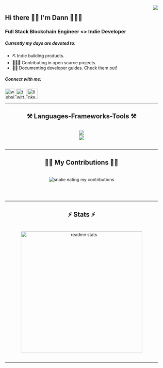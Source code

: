 <img align="right" src="https://visitor-badge.laobi.icu/badge?page_id=dannweeeee.dannweeeee" />

## Hi there 👋🏻 I'm Dann 🏄🏻‍♂️

### Full Stack Blockchain Engineer <> Indie Developer

##### Currently my days are devoted to:
- ⛏️ Indie building products.
- 🏄🏻‍♂️ Contributing in open source projects.
- ✍🏼 Documenting developer guides. Check them out!
 
<p align="left">
 <h5>Connect with me:</h5>
    <a href="https://dannwee.xyz" target="_blank" rel="noopener noreferrer">
     <img align="center" src="https://img.icons8.com/?size=100&id=2963&format=png&color=000000" alt="website" height="33" width="33" />
    </a>
    <a href="https://x.com/dannweeeee" target="_blank" rel="noopener noreferrer">
     <img align="center" src="https://img.icons8.com/?size=100&id=phOKFKYpe00C&format=png&color=000000" alt="twitter" height="33" width="33" />
    </a>
    <a href="https://linkedin.com/in/dannwee" target="_blank" rel="noopener noreferrer">
     <img align="center" src="https://img.icons8.com/?size=100&id=8808&format=png&color=000000" alt="linkedin" height="33" width="33" />
    </a>
</p>

 <hr/>
 
<h2 align="center">⚒️ Languages-Frameworks-Tools ⚒️</h2>
<br/>
<div align="center">
    <img src="https://skillicons.dev/icons?i=python,c,java,cpp,javascript,typescript,html,css,tailwind,threejs,solidity,rust" /><br>
    <img src="https://skillicons.dev/icons?i=nodejs,react,vite,nextjs,mysql,postgres,mongodb,remix,ipfs,figma,git,docker,kubernetes" />
</div>

<br/>
<hr/>

<div align="center">
  <h2>🏋🏻 My Contributions 🏋🏻</h2>
  <br>
  <img alt="snake eating my contributions" src="https://raw.githubusercontent.com/dannweeeee/dannweeeee/output/github-contribution-grid-snake.svg" />
  
  <br/><br/>
</div>

<hr/>

<h2 align="center">⚡ Stats ⚡</h2>
<br>
<div align=center>
  <img width=400 src="https://github-readme-stats-salesp07.vercel.app/api?username=dannweeeee&count_private=true&show_icons=true&theme=react&rank_icon=github&border_radius=10" alt="readme stats" />
  <br/>
</div>

<br/>
<hr/>
